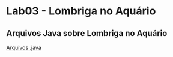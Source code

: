 # Lab03 - Lombriga no Aquário

## Arquivos Java sobre Lombriga no Aquário

[Arquivos .java](src/pt/c02oo/s02classe/s03lombriga/)
